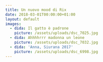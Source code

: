 ```yaml
---
title: Un nuovo mood di Rix
date: 2018-03-01T00:00:00+01:00
layout: default
images:
  - dida: Il gatto è padrone
    picture: /assets/uploads/dsc_7025.jpg
  - dida: Ahhhhrrr madonna un leone
    picture: /assets/uploads/dsc_7032.jpg
  - dida: 'Anna, Siurana 2017'
    picture: /assets/uploads/dsc_6998.jpg
---
```


